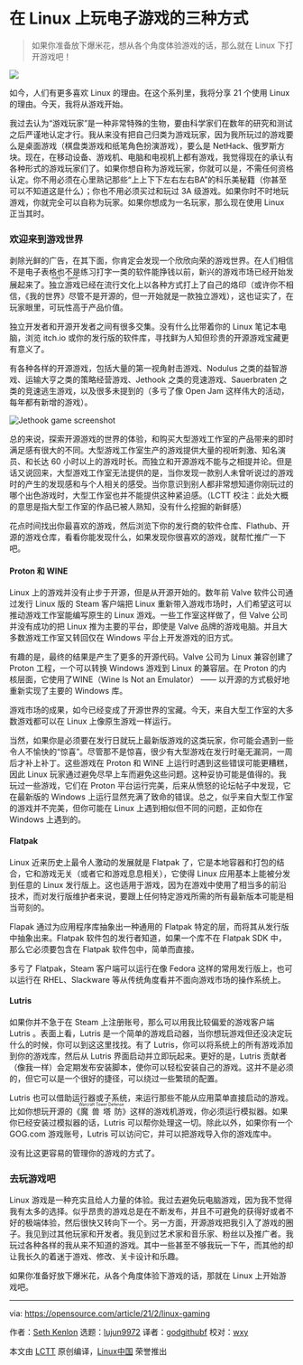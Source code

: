 [#]: collector: (lujun9972)
[#]: translator: (godgithubf)
[#]: reviewer: (wxy)
[#]: publisher: ( )
[#]: url: ( )
[#]: subject: (3 ways to play video games on Linux)
[#]: via: (https://opensource.com/article/21/2/linux-gaming)
[#]: author: (Seth Kenlon https://opensource.com/users/seth)

在 Linux 上玩电子游戏的三种方式
======

> 如果你准备放下爆米花，想从各个角度体验游戏的话，那么就在 Linux 下打开游戏吧！

![](https://img.linux.net.cn/data/attachment/album/202206/25/143306xijsi5aaz5jsj2aj.jpg)

如今，人们有更多喜欢 Linux 的理由。在这个系列里，我将分享 21 个使用 Linux 的理由。今天，我将从游戏开始。

我过去认为“游戏玩家”是一种非常特殊的生物，要由科学家们在数年的研究和测试之后严谨地认定才行。我从来没有把自己归类为游戏玩家，因为我所玩过的游戏要么是桌面游戏（棋盘类游戏和纸笔角色扮演游戏），要么是 NetHack、俄罗斯方块。现在，在移动设备、游戏机、电脑和电视机上都有游戏，我觉得现在的承认有各种形式的游戏玩家们了。如果你想自称为游戏玩家，你就可以是，不需任何资格认定。你不用必须在心里熟记那些“上上下下左右左右BA”的科乐美秘籍（你甚至可以不知道这是什么）；你也不用必须买过和玩过 3A 级游戏。如果你时不时地玩游戏，你就完全可以自称为玩家。如果你想成为一名玩家，那么现在使用 Linux 正当其时。

### 欢迎来到游戏世界

剥除光鲜的广告，在其下面，你肯定会发现一个欣欣向荣的游戏世界。在人们相信不是电子表格也不是练习打字一类的软件能挣钱以前，新兴的游戏市场已经开始发展起来了。<ruby>独立游戏<rt>indie game</rt></ruby>已经在流行文化上以各种方式打上了自己的烙印（或许你不相信，《我的世界》尽管不是开源的，但一开始就是一款独立游戏），这也证实了，在玩家眼里，可玩性高于产品价值。

独立开发者和开源开发者之间有很多交集。没有什么比带着你的 Linux 笔记本电脑，浏览 itch.io 或你的发行版的软件库，寻找鲜为人知但珍贵的开源游戏宝藏更有意义了。

有各种各样的开源游戏，包括大量的第一视角射击游戏、Nodulus 之类的益智游戏、运输大亨之类的策略经营游戏、Jethook 之类的竞速游戏、Sauerbraten 之类的竞速逃生游戏，以及很多未提到的（多亏了像 Open Jam 这样伟大的活动，每年都有新增的游戏）。

![Jethook game screenshot][10]

总的来说，探索开源游戏的世界的体验，和购买大型游戏工作室的产品带来的即时满足感有很大的不同。大型游戏工作室生产的游戏提供大量的视听刺激、知名演员、和长达 60 小时以上的游戏时长。而独立和开源游戏不能与之相提并论。但是话又说回来，大型游戏工作室无法提供的是，当你发现一款别人未曾听说过的游戏时的产生的发现感和与个人相关的感受。当你意识到别人都非常想知道你刚玩过的哪个出色游戏时，大型工作室也并不能提供这种紧迫感。（LCTT 校注：此处大概的意思是指大型工作室的作品已被人熟知，没有什么挖掘的新鲜感）

花点时间找出你最喜欢的游戏，然后浏览下你的发行商的软件仓库、Flathub、开源的游戏仓库，看看你能发现什么，如果发现你很喜欢的游戏，就帮忙推广一下吧。

#### Proton 和 WINE

Linux 上的游戏并没有止步于开源，但是从开源开始的。数年前 Valve 软件公司通过发行 Linux 版的 Steam 客户端把 Linux 重新带入游戏市场时，人们希望这可以推动游戏工作室能编写原生的 Linux 游戏。一些工作室这样做了，但 Valve 公司并没有成功的把 Linux 推为主要的平台，即使是 Valve 品牌的游戏电脑。并且大多数游戏工作室又转回仅在 Windows 平台上开发游戏的旧方式。

有趣的是，最终的结果是产生了更多的开源代码。Valve 公司为 Linux 兼容创建了 Proton 工程，一个可以转换 Windows 游戏到 Linux 的兼容层。在 Proton 的内核层面，它使用了WINE（Wine Is Not an Emulator） —— 以开源的方式极好地重新实现了主要的 Windows 库。

游戏市场的成果，如今已经变成了开源世界的宝藏。今天，来自大型工作室的大多数游戏都可以在 Linux 上像原生游戏一样运行。

当然，如果你是必须要在发行日就玩上最新版游戏的这类玩家，你可能会遇到一些令人不愉快的“惊喜”。尽管那不是惊喜，很少有大型游戏在发行时毫无漏洞，一周后才补上补丁。这些游戏在 Proton 和 WINE 上运行时遇到这些错误可能更糟糕，因此 Linux 玩家通过避免尽早上车而避免这些问题。这种妥协可能是值得的。我玩过一些游戏，它们在 Proton 平台运行完美，后来从愤怒的论坛帖子中发现，它在最新版的 Windows 上运行显然充满了致命的错误。总之，似乎来自大型工作室的游戏并不完美，但你可能在 Linux 上遇到相似但不同的问题，正如你在 Windows 上遇到的。

#### Flatpak

Linux 近来历史上最令人激动的发展就是 Flatpak 了，它是本地容器和打包的结合，它和游戏无关（或者它和游戏息息相关），它使得 Linux 应用基本上能被分发到任意的 Linux 发行版上。这也适用于游戏，因为在游戏中使用了相当多的前沿技术，而对发行版维护者来说，要跟上任何特定游戏所需的所有最新版本可能是相当苛刻的。

Flapak 通过为应用程序库抽象出一种通用的 Flatpak 特定的层，而将其从发行版中抽象出来。Flatpak 软件包的发行者知道，如果一个库不在 Flatpak SDK 中，那么它必须要包含在 Flatpak 软件包中，简单而直接。

多亏了 Flatpak，Steam 客户端可以运行在像 Fedora 这样的常用发行版上，也可以运行在 RHEL、Slackware 等从传统角度看并不面向游戏市场的操作系统上。

#### Lutris

如果你并不急于在 Steam 上注册账号，那么可以用我比较偏爱的游戏客户端 Lutris 。表面上看，Lutris 是一个简单的游戏启动器，当你想玩游戏但还没决定玩什么的时候，你可以到这这里找找。有了 Lutris，你可以将系统上的所有游戏添加到你的游戏库，然后从 Lutris 界面启动并立即玩起来。更好的是，Lutris 贡献者（像我一样）会定期发布安装脚本，使你可以轻松安装自己的游戏。这并不是必须的，但它可以是一个很好的捷径，可以绕过一些繁琐的配置。

Lutris 也可以借助运行器或子系统，来运行那些不能从应用菜单直接启动的游戏。比如你想玩开源的《<ruby>魔兽塔防<rt>Warcraft Tower Defense</rt></ruby>》这样的游戏机游戏，你必须运行模拟器。如果你已经安装过模拟器的话，Lutris 可以帮你处理这一切。除此以外，如果你有一个 GOG.com 游戏账号，Lutris 可以访问它，并可以把游戏导入你的游戏库中。

没有比这更容易的管理你的游戏的方式了。

### 去玩游戏吧

Linux 游戏是一种充实且给人力量的体验。我过去避免玩电脑游戏，因为我不觉得我有太多的选择。似乎昂贵的游戏总是在不断发布，并且不可避免的获得好或者不好的极端体验，然后很快又转向下一个。另一方面，开源游戏把我引入了游戏的圈子。我见到过其他玩家和开发者。我见到过艺术家和音乐家、粉丝以及推广者。我玩过各种各样的我从来不知道的游戏。其中一些甚至不够我玩一下午，而其他的却让我长久的着迷于游戏、修改、关卡设计和乐趣。

如果你准备好放下爆米花，从各个角度体验下游戏的话，那就在 Linux 上开始游戏吧。

--------------------------------------------------------------------------------

via: https://opensource.com/article/21/2/linux-gaming

作者：[Seth Kenlon][a]
选题：[lujun9972][b]
译者：[godgithubf](https://github.com/godgithubf)
校对：[wxy](https://github.com/wxy)

本文由 [LCTT](https://github.com/LCTT/TranslateProject) 原创编译，[Linux中国](https://linux.cn/) 荣誉推出

[a]: https://opensource.com/users/seth
[b]: https://github.com/lujun9972
[1]: https://opensource.com/sites/default/files/styles/image-full-size/public/lead-images/gaming_grid_penguin.png?itok=7Fv83mHR (Gaming with penguin pawns)
[2]: https://opensource.com/alternatives/minecraft
[3]: https://itch.io/jam/open-jam-2020
[4]: https://opensource.com/article/20/5/open-source-fps-games
[5]: https://hyperparticle.itch.io/nodulus
[6]: https://www.openttd.org/
[7]: https://rcorre.itch.io/jethook
[8]: http://sauerbraten.org/
[9]: https://opensource.com/article/18/9/open-jam-announcement
[10]: https://opensource.com/sites/default/files/game_0.png
[11]: http://flathub.org
[12]: https://github.com/ValveSoftware/Proton
[13]: http://winehq.org
[14]: https://opensource.com/business/16/8/flatpak
[15]: https://www.redhat.com/en/enterprise-linux-8
[16]: http://lutris.net
[17]: https://opensource.com/article/18/10/lutris-open-gaming-platform
[18]: https://ndswtd.wordpress.com/download
